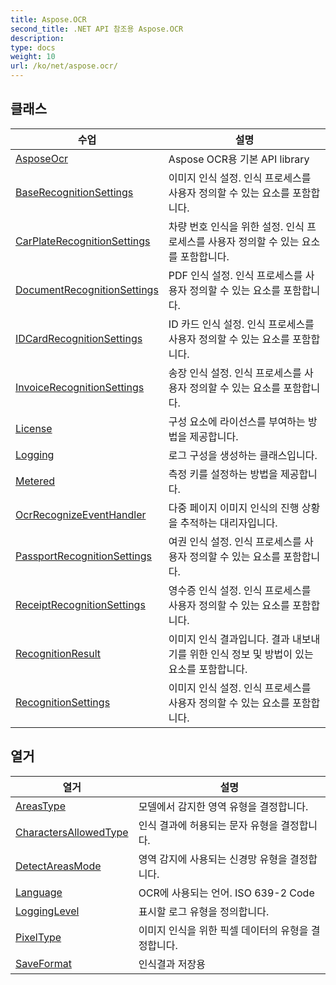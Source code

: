 ```yaml
---
title: Aspose.OCR
second_title: .NET API 참조용 Aspose.OCR
description: 
type: docs
weight: 10
url: /ko/net/aspose.ocr/
---
```



## 클래스

| 수업 | 설명 |
| --- | --- |
| [AsposeOcr](./asposeocr/) | Aspose OCR용 기본 API library |
| [BaseRecognitionSettings](./baserecognitionsettings/) | 이미지 인식 설정. 인식 프로세스를 사용자 정의할 수 있는 요소를 포함합니다. |
| [CarPlateRecognitionSettings](./carplaterecognitionsettings/) | 차량 번호 인식을 위한 설정. 인식 프로세스를 사용자 정의할 수 있는 요소를 포함합니다. |
| [DocumentRecognitionSettings](./documentrecognitionsettings/) | PDF 인식 설정. 인식 프로세스를 사용자 정의할 수 있는 요소를 포함합니다. |
| [IDCardRecognitionSettings](./idcardrecognitionsettings/) | ID 카드 인식 설정. 인식 프로세스를 사용자 정의할 수 있는 요소를 포함합니다. |
| [InvoiceRecognitionSettings](./invoicerecognitionsettings/) | 송장 인식 설정. 인식 프로세스를 사용자 정의할 수 있는 요소를 포함합니다. |
| [License](./license/) | 구성 요소에 라이선스를 부여하는 방법을 제공합니다. |
| [Logging](./logging/) | 로그 구성을 생성하는 클래스입니다. |
| [Metered](./metered/) | 측정 키를 설정하는 방법을 제공합니다. |
| [OcrRecognizeEventHandler](./ocrrecognizeeventhandler/) | 다중 페이지 이미지 인식의 진행 상황을 추적하는 대리자입니다. |
| [PassportRecognitionSettings](./passportrecognitionsettings/) | 여권 인식 설정. 인식 프로세스를 사용자 정의할 수 있는 요소를 포함합니다. |
| [ReceiptRecognitionSettings](./receiptrecognitionsettings/) | 영수증 인식 설정. 인식 프로세스를 사용자 정의할 수 있는 요소를 포함합니다. |
| [RecognitionResult](./recognitionresult/) | 이미지 인식 결과입니다. 결과 내보내기를 위한 인식 정보 및 방법이 있는 요소를 포함합니다. |
| [RecognitionSettings](./recognitionsettings/) | 이미지 인식 설정. 인식 프로세스를 사용자 정의할 수 있는 요소를 포함합니다. |
## 열거

| 열거 | 설명 |
| --- | --- |
| [AreasType](./areastype/) | 모델에서 감지한 영역 유형을 결정합니다. |
| [CharactersAllowedType](./charactersallowedtype/) | 인식 결과에 허용되는 문자 유형을 결정합니다. |
| [DetectAreasMode](./detectareasmode/) | 영역 감지에 사용되는 신경망 유형을 결정합니다. |
| [Language](./language/) | OCR에 사용되는 언어. ISO 639-2 Code |
| [LoggingLevel](./logginglevel/) | 표시할 로그 유형을 정의합니다. |
| [PixelType](./pixeltype/) | 이미지 인식을 위한 픽셀 데이터의 유형을 결정합니다. |
| [SaveFormat](./saveformat/) | 인식결과 저장용 |


